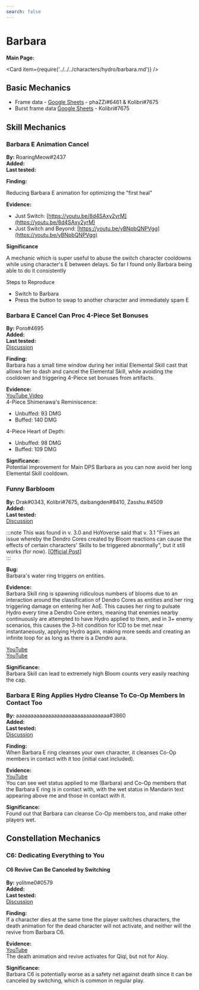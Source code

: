 ```yaml
---
search: false
---
```


# Barbara

**Main Page:**

<Card item={require('../../../characters/hydro/barbara.md')} />

## Basic Mechanics

* Frame data - [Google Sheets](https://docs.google.com/spreadsheets/d/1R_OywCjjSW8PeYPPniBLVnoTZ8uQ2L_GLKYmQvFTHV0/edit?usp=sharing) - phaZZi\#6461 & Kolibri\#7675
* Burst frame data [Google Sheets](https://docs.google.com/spreadsheets/d/1zCwdd6_KYFqMD4OQ_llGLdDshoZTu_1pmAMysxGDQvs/edit?usp=sharing) - Kolibri\#7675

## Skill Mechanics

### Barbara E Animation Cancel

**By:** RoaringMeow\#2437  
**Added:** <Version date="2020-12-19" />  
**Last tested:** <VersionHl date="2020-12-19" />

**Finding:**

Reducing Barbara E animation for optimizing the "first heal"

**Evidence:**

* Just Switch: [https://youtu.be/8d4SAxy2yrM](https://youtu.be/8d4SAxy2yrM)
* Just Switch and Beyond: [https://youtu.be/yBNpbQNPVgg](https://youtu.be/yBNpbQNPVgg)

**Significance**

A mechanic which is super useful to abuse the switch character cooldowns while using character's E between delays. So far I found only Barbara being able to do it consistently

Steps to Reproduce

* Switch to Barbara
* Press the button to swap to another character and immediately spam E

### Barbara E Cancel Can Proc 4-Piece Set Bonuses

**By:** Poro\#4695  
**Added:** <Version date="2022-02-02" />  
**Last tested:** <VersionHl date="2022-02-02" />  
[Discussion](https://tickets.deeznuts.moe/ticket-archive/attachments_936984762726363136_938452706647998495_transcript-barbara-e-cancel-can-procstack-4-Piece-sets.html)

**Finding:**  
Barbara has a small time window during her initial Elemental Skill cast that allows her to dash and cancel the Elemental Skill, while avoiding the cooldown and triggering 4-Piece set bonuses from artifacts.

**Evidence:**  
[YouTube Video](https://youtu.be/HgPYkUIzl6A)  
4-Piece Shimenawa's Reminiscence:

* Unbuffed: 93 DMG
* Buffed: 140 DMG

4-Piece Heart of Depth:

* Unbuffed: 98 DMG
* Buffed: 109 DMG

**Significance:**  
Potential improvement for Main DPS Barbara as you can now avoid her long Elemental Skill cooldown.

### Funny Barbloom

**By:** Drak\#0343, Kolibri\#7675, daibangden\#8410, Zasshu.\#4509  
**Added:** <Version date="2022-09-20" />  
**Last tested:** <Version date="2022-09-28" />  
[Discussion](https://tickets.deeznuts.moe/transcripts/funny-barbloom)

:::note
This was found in v. 3.0 and HoYoverse said that v. 3.1 "Fixes an issue whereby the Dendro Cores created by Bloom reactions can cause the effects of certain characters' Skills to be triggered abnormally", but it still works \(for now\). \[[Official Post](https://www.hoyolab.com/article/9396655)\]  
:::

**Bug:**  
Barbara's water ring triggers on entities.  
  
**Evidence:**  
Barbara Skill ring is spawning ridiculous numbers of blooms due to an interaction around the classification of Dendro Cores as entities and her ring triggering damage on entering her AoE. This causes her ring to pulsate Hydro every time a Dendro Core enters, meaning that enemies nearby continuously are attempted to have Hydro applied to them, and in 3+ enemy scenarios, this causes the 3-hit condition for ICD to be met near instantaneously, applying Hydro again, making more seeds and creating an infinite loop for as long as there is a Dendro aura.  
  
[YouTube](https://youtu.be/i31AYi5apIE)  
[YouTube](https://youtu.be/tAKXkuK_03A)  
  
**Significance:**  
Barbara Skill can lead to extremely high Bloom counts very easily reaching the cap.

### Barbara E Ring Applies Hydro Cleanse To Co-Op Members In Contact Too

**By:** aaaaaaaaaaaaaaaaaaaaaaaaaaaaaaaa\#3860  
**Added:** <Version date="2022-10-23" />  
**Last tested:** <VersionHl date="2022-10-23" />  
[Discussion](https://tickets.deeznuts.moe/transcripts/barbara-e-ring-applies-hydro-cleanse-to-co-op-members-in-contact-too)  

**Finding:**  
When Barbara E ring cleanses your own character, it cleanses Co-Op members in contact with it too \(initial cast included\).  

**Evidence:**  
[YouTube](https://youtu.be/S_WsQDhdbX8)  
You can see wet status applied to me \(Barbara\) and Co-Op members that the Barbara E ring is in contact with, with the wet status in Mandarin text appearing above me and those in contact with it.  

**Significance:**  
Found out that Barbara can cleanse Co-Op members too, and make other players wet.  

## Constellation Mechanics

### C6: Dedicating Everything to You

#### C6 Revive Can Be Canceled by Switching

**By:** yolitme0\#0579  
**Added:** <Version date="2021-10-31" />  
**Last tested:** <VersionHl date="2021-10-31" />  
[Discussion](https://tickets.deeznuts.moe/ticket-archive/attachments_904016162382311484_904534494319607848_transcript-barbara-c6-revive-can-be-canceled-by-swapping.html)

**Finding:**  
If a character dies at the same time the player switches characters, the death animation for the dead character will not activate, and neither will the revive from Barbara C6.

**Evidence:**  
[YouTube](https://youtu.be/2BZSTCRNuJo)  
The death animation and revive activates for Qiqi, but not for Aloy.

**Significance:**  
Barbara C6 is potentially worse as a safety net against death since it can be canceled by switching, which is common in regular play.
